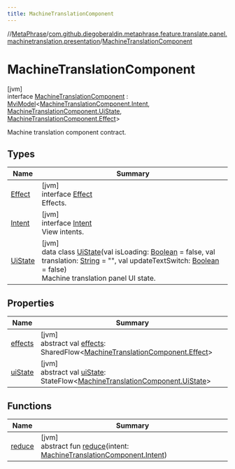 ```yaml
---
title: MachineTranslationComponent
---
```

//[MetaPhrase](../../../index.html)/[com.github.diegoberaldin.metaphrase.feature.translate.panel.machinetranslation.presentation](../index.html)/[MachineTranslationComponent](index.html)



# MachineTranslationComponent



[jvm]\
interface [MachineTranslationComponent](index.html) : [MviModel](../../com.github.diegoberaldin.metaphrase.core.common.architecture/-mvi-model/index.html)&lt;[MachineTranslationComponent.Intent](-intent/index.html), [MachineTranslationComponent.UiState](-ui-state/index.html), [MachineTranslationComponent.Effect](-effect/index.html)&gt; 

Machine translation component contract.



## Types


| Name | Summary |
|---|---|
| [Effect](-effect/index.html) | [jvm]<br>interface [Effect](-effect/index.html)<br>Effects. |
| [Intent](-intent/index.html) | [jvm]<br>interface [Intent](-intent/index.html)<br>View intents. |
| [UiState](-ui-state/index.html) | [jvm]<br>data class [UiState](-ui-state/index.html)(val isLoading: [Boolean](https://kotlinlang.org/api/latest/jvm/stdlib/kotlin/-boolean/index.html) = false, val translation: [String](https://kotlinlang.org/api/latest/jvm/stdlib/kotlin/-string/index.html) = &quot;&quot;, val updateTextSwitch: [Boolean](https://kotlinlang.org/api/latest/jvm/stdlib/kotlin/-boolean/index.html) = false)<br>Machine translation panel UI state. |


## Properties


| Name | Summary |
|---|---|
| [effects](../../com.github.diegoberaldin.metaphrase.core.common.architecture/-mvi-model/effects.html) | [jvm]<br>abstract val [effects](../../com.github.diegoberaldin.metaphrase.core.common.architecture/-mvi-model/effects.html): SharedFlow&lt;[MachineTranslationComponent.Effect](-effect/index.html)&gt; |
| [uiState](../../com.github.diegoberaldin.metaphrase.core.common.architecture/-mvi-model/ui-state.html) | [jvm]<br>abstract val [uiState](../../com.github.diegoberaldin.metaphrase.core.common.architecture/-mvi-model/ui-state.html): StateFlow&lt;[MachineTranslationComponent.UiState](-ui-state/index.html)&gt; |


## Functions


| Name | Summary |
|---|---|
| [reduce](index.html#-1460485382%2FFunctions%2F2137835383) | [jvm]<br>abstract fun [reduce](index.html#-1460485382%2FFunctions%2F2137835383)(intent: [MachineTranslationComponent.Intent](-intent/index.html)) |

